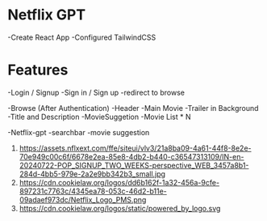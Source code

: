 # Netflix GPT
  -Create React App
  -Configured TailwindCSS

# Features

-Login / Signup
  -Sign in / Sign up
  -redirect to browse

 -Browse (After Authentication)
   -Header
   -Main Movie
      -Trailer in Background
      -Title and Description
      -MovieSuggetion
         -Movie List * N

-Netflix-gpt
  -searchbar
  -movie suggestion


1. https://assets.nflxext.com/ffe/siteui/vlv3/21a8ba09-4a61-44f8-8e2e-70e949c00c6f/6678e2ea-85e8-4db2-b440-c36547313109/IN-en-20240722-POP_SIGNUP_TWO_WEEKS-perspective_WEB_3457a8b1-284d-4bb5-979e-2a2e9bb342b3_small.jpg
2. https://cdn.cookielaw.org/logos/dd6b162f-1a32-456a-9cfe-897231c7763c/4345ea78-053c-46d2-b11e-09adaef973dc/Netflix_Logo_PMS.png
3. https://cdn.cookielaw.org/logos/static/powered_by_logo.svg
